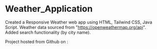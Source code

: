 # Weather_Application
Created a Responsive Weather web app  using HTML, Tailwind CSS, Java Script.
Weather data sourced from "https://openweathermap.org/api".
Added search functionality (by city name).

Project hosted from Github on : 
